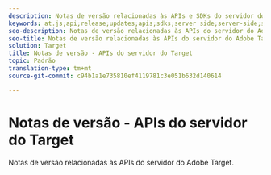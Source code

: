 ```yaml
---
description: Notas de versão relacionadas às APIs e SDKs do servidor do Adobe Target
keywords: at.js;api;release;updates;apis;sdks;server side;server-side;server-side;at.js;api;release;updates;apis;sdks;server side;server-side;server-side
seo-description: Notas de versão relacionadas às APIs do servidor do Adobe Target.
seo-title: Notas de versão relacionadas às APIs do servidor do Adobe Target.
solution: Target
title: Notas de versão - APIs do servidor do Target
topic: Padrão
translation-type: tm+mt
source-git-commit: c94b1a1e735810ef4119781c3e051b632d140614

---
```



# Notas de versão - APIs do servidor do Target

Notas de versão relacionadas às APIs do servidor do Adobe Target.
